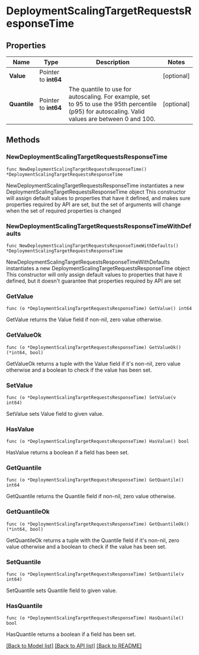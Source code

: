 # DeploymentScalingTargetRequestsResponseTime

## Properties

Name | Type | Description | Notes
------------ | ------------- | ------------- | -------------
**Value** | Pointer to **int64** |  | [optional] 
**Quantile** | Pointer to **int64** | The quantile to use for autoscaling. For example, set to 95 to use the 95th percentile (p95) for autoscaling.  Valid values are between 0 and 100. | [optional] 

## Methods

### NewDeploymentScalingTargetRequestsResponseTime

`func NewDeploymentScalingTargetRequestsResponseTime() *DeploymentScalingTargetRequestsResponseTime`

NewDeploymentScalingTargetRequestsResponseTime instantiates a new DeploymentScalingTargetRequestsResponseTime object
This constructor will assign default values to properties that have it defined,
and makes sure properties required by API are set, but the set of arguments
will change when the set of required properties is changed

### NewDeploymentScalingTargetRequestsResponseTimeWithDefaults

`func NewDeploymentScalingTargetRequestsResponseTimeWithDefaults() *DeploymentScalingTargetRequestsResponseTime`

NewDeploymentScalingTargetRequestsResponseTimeWithDefaults instantiates a new DeploymentScalingTargetRequestsResponseTime object
This constructor will only assign default values to properties that have it defined,
but it doesn't guarantee that properties required by API are set

### GetValue

`func (o *DeploymentScalingTargetRequestsResponseTime) GetValue() int64`

GetValue returns the Value field if non-nil, zero value otherwise.

### GetValueOk

`func (o *DeploymentScalingTargetRequestsResponseTime) GetValueOk() (*int64, bool)`

GetValueOk returns a tuple with the Value field if it's non-nil, zero value otherwise
and a boolean to check if the value has been set.

### SetValue

`func (o *DeploymentScalingTargetRequestsResponseTime) SetValue(v int64)`

SetValue sets Value field to given value.

### HasValue

`func (o *DeploymentScalingTargetRequestsResponseTime) HasValue() bool`

HasValue returns a boolean if a field has been set.

### GetQuantile

`func (o *DeploymentScalingTargetRequestsResponseTime) GetQuantile() int64`

GetQuantile returns the Quantile field if non-nil, zero value otherwise.

### GetQuantileOk

`func (o *DeploymentScalingTargetRequestsResponseTime) GetQuantileOk() (*int64, bool)`

GetQuantileOk returns a tuple with the Quantile field if it's non-nil, zero value otherwise
and a boolean to check if the value has been set.

### SetQuantile

`func (o *DeploymentScalingTargetRequestsResponseTime) SetQuantile(v int64)`

SetQuantile sets Quantile field to given value.

### HasQuantile

`func (o *DeploymentScalingTargetRequestsResponseTime) HasQuantile() bool`

HasQuantile returns a boolean if a field has been set.


[[Back to Model list]](../README.md#documentation-for-models) [[Back to API list]](../README.md#documentation-for-api-endpoints) [[Back to README]](../README.md)


